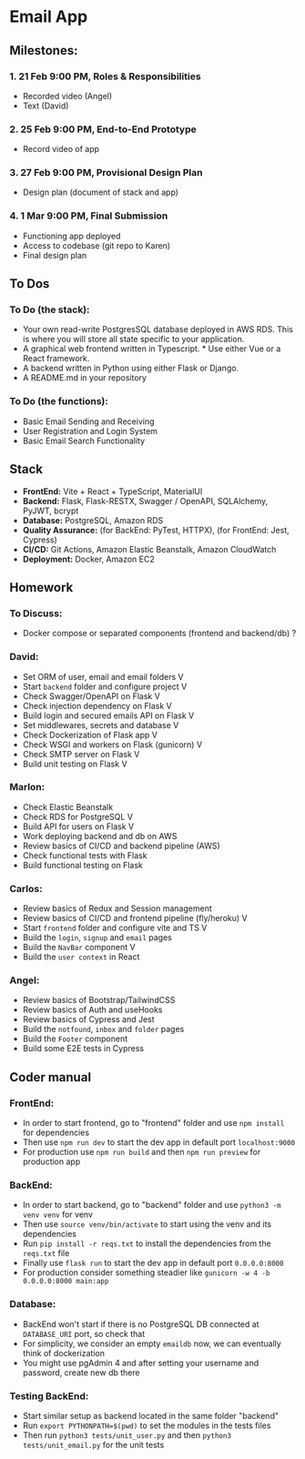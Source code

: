 # Email App


## Milestones:

### 1. 21 Feb 9:00 PM, Roles & Responsibilities
  *  Recorded video (Angel)
  *  Text (David)

### 2. 25 Feb 9:00 PM, End-to-End Prototype
  *  Record video of app

### 3. 27 Feb 9:00 PM, Provisional Design Plan
  *  Design plan (document of stack and app)

### 4. 1 Mar 9:00 PM, Final Submission
  *  Functioning app deployed
  *  Access to codebase (git repo to Karen)
  *  Final design plan


## To Dos

### To Do (the stack):
  *  Your own read-write PostgresSQL database deployed in AWS RDS. This is where you will store all state specific to your application. 
  *  A graphical web frontend written in Typescript. 
    *  Use either Vue or a React framework. 
  *  A backend written in Python using either Flask or Django.
  *  A README.md in your repository


### To Do (the functions):
  *  Basic Email Sending and Receiving
  *  User Registration and Login System
  *  Basic Email Search Functionality


## Stack
  *  **FrontEnd:** Vite + React + TypeScript, MaterialUI
  *  **Backend:** Flask, Flask-RESTX, Swagger / OpenAPI, SQLAlchemy, PyJWT, bcrypt
  *  **Database:** PostgreSQL, Amazon RDS
  *  **Quality Assurance:** (for BackEnd: PyTest, HTTPX), (for FrontEnd: Jest, Cypress)
  *  **CI/CD:** Git Actions, Amazon Elastic Beanstalk, Amazon CloudWatch
  *  **Deployment:** Docker, Amazon EC2


## Homework

### To Discuss:
  *  Docker compose or separated components (frontend and backend/db) ?


### David:
  *  Set ORM of user, email and email folders V
  *  Start `backend` folder and configure project V
  *  Check Swagger/OpenAPI on Flask V
  *  Check injection dependency on Flask V
  *  Build login and secured emails API on Flask V
  *  Set middlewares, secrets and database V
  *  Check Dockerization of Flask app V
  *  Check WSGI and workers on Flask (gunicorn) V
  *  Check SMTP server on Flask V
  *  Build unit testing on Flask V

### Marlon:
  *  Check Elastic Beanstalk
  *  Check RDS for PostgreSQL V
  *  Build API for users on Flask V
  *  Work deploying backend and db on AWS
  *  Review basics of CI/CD and backend pipeline (AWS)
  *  Check functional tests with Flask
  *  Build functional testing on Flask

### Carlos:
  *  Review basics of Redux and Session management
  *  Review basics of CI/CD and frontend pipeline (fly/heroku) V
  *  Start `frontend` folder and configure vite and TS V
  *  Build the `login`, `signup` and `email` pages
  *  Build the `NavBar` component V
  *  Build the `user context` in React

### Angel:
  *  Review basics of Bootstrap/TailwindCSS
  *  Review basics of Auth and useHooks
  *  Review basics of Cypress and Jest
  *  Build the `notfound`, `inbox` and `folder` pages
  *  Build the `Footer` component
  *  Build some E2E tests in Cypress


## Coder manual

### FrontEnd:
  *  In order to start frontend, go to "frontend" folder and use `npm install` for dependencies
  *  Then use `npm run dev` to start the dev app in default port `localhost:9000`
  *  For production use `npm run build` and then `npm run preview` for production app

### BackEnd:
  *  In order to start backend, go to "backend" folder and use `python3 -m venv venv` for venv
  *  Then use `source venv/bin/activate` to start using the venv and its dependencies
  *  Run `pip install -r reqs.txt` to install the dependencies from the `reqs.txt` file
  *  Finally use `flask run` to start the dev app in default port `0.0.0.0:8000`
  *  For production consider something steadier like `gunicorn -w 4 -b 0.0.0.0:8000 main:app`

### Database:
  *  BackEnd won't start if there is no PostgreSQL DB connected at `DATABASE_URI` port, so check that
  *  For simplicity, we consider an empty `emaildb` now, we can eventually think of dockerization
  *  You might use pgAdmin 4 and after setting your username and password, create new db there
  
### Testing BackEnd:
  *  Start similar setup as backend located in the same folder "backend"
  *  Run `export PYTHONPATH=$(pwd)` to set the modules in the tests files
  *  Then run `python3 tests/unit_user.py` and then `python3 tests/unit_email.py` for the unit tests
  
  
